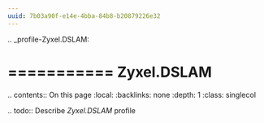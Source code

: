 ```yaml
---
uuid: 7b03a90f-e14e-4bba-84b8-b20879226e32
---
```

.. _profile-Zyxel.DSLAM:

===========
Zyxel.DSLAM
===========

.. contents:: On this page
    :local:
    :backlinks: none
    :depth: 1
    :class: singlecol

.. todo::
    Describe *Zyxel.DSLAM* profile


